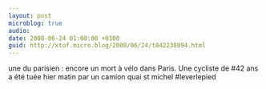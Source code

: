 ```yaml
---
layout: post
microblog: true
audio: 
date: 2008-06-24 01:00:00 +0100
guid: http://xtof.micro.blog/2008/06/24/t842238894.html
---
```

une du parisien : encore un mort à vélo dans Paris. Une cycliste de #42 ans a été tuée hier matin par un camion quai st michel #leverlepied
